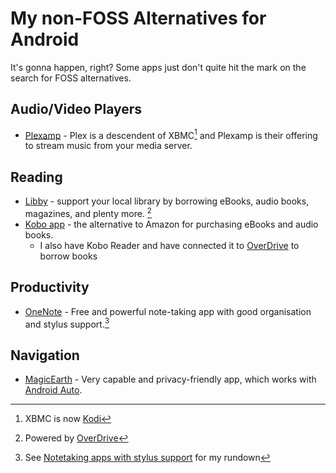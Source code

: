 # My non-FOSS Alternatives for Android

It's gonna happen, right? Some apps just don't quite hit the mark on the search for FOSS alternatives.

## Audio/Video Players

- [Plexamp](https://www.plex.tv/plexamp/) - Plex is a descendent of XBMC[^1] and Plexamp is their offering to stream music from your media server.

## Reading

- [Libby](https://libbyapp.com) - support your local library by borrowing eBooks, audio books, magazines, and plenty more. [^2]
- [Kobo app](https://www.kobo.com/) - the alternative to Amazon for purchasing eBooks and audio books.
  - I also have Kobo Reader and have connected it to [OverDrive] to borrow books

## Productivity

- [OneNote](https://www.onenote.com/) - Free and powerful note-taking app with good organisation and stylus support.[^3]

## Navigation

- [MagicEarth](https://www.magicearth.com/) - Very capable and privacy-friendly app, which works with [Android Auto].

[Android Auto]: https://www.android.com/auto/
[OverDrive]: https://www.overdrive.com/apps/libby
[^1]: XBMC is now [Kodi](https://kodi.tv/)
[^2]: Powered by [OverDrive]
[^3]: See [Notetaking apps with stylus support](notetaking_with_stylus_notes.md) for my rundown

